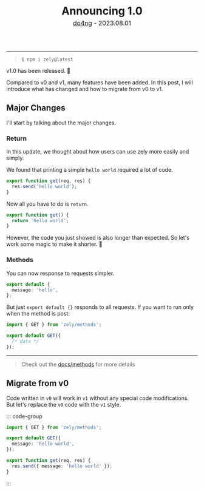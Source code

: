 <center>
<div style="margin-bottom: 4rem;">
  <h1 style="margin: 5px">
    Announcing 1.0
  </h1>
  <div style="font-size: 1.025rem;">
    <a href="https://do4ng.vercel.app">do4ng</a> - 2023.08.01
  </div>
</div>
  
</center>

---

> ```
> $ npm i zely@latest
> ```

v1.0 has been released. 🎉

Compared to v0 and v1, many features have been added.
In this post, I will introduce what has changed and how to migrate from v0 to v1.

## Major Changes

I'll start by talking about the major changes.

### Return

In this update, we thought about how users can use zely more easily and simply.

We found that printing a simple `hello world` required a lot of code.

```ts
export function get(req, res) {
  res.send('hello world');
}
```

Now all you have to do is `return`.

```ts
export function get() {
  return 'hello world';
}
```

However, the code you just showed is also longer than expected.
So let's work some magic to make it shorter. 🔮

### Methods

You can now response to requests simpler.

```ts
export default {
  message: 'hello',
};
```

But just `export default {}` responds to all requests. If you want to run only when the method is post:

```ts
import { GET } from 'zely/methods';

export default GET({
  /* data */
});
```

---

> Check out the [docs/methods](/docs/methods) for more details

## Migrate from v0

Code written in `v0` will work in `v1` without any special code modifications.  
But let's replace the `v0` code with the `v1` style.

::: code-group

```ts [v1]
import { GET } from 'zely/methods';

export default GET({
  message: 'hello world',
});
```

```ts [v0]
export function get(req, res) {
  res.send({ message: 'hello world' });
}
```

:::
